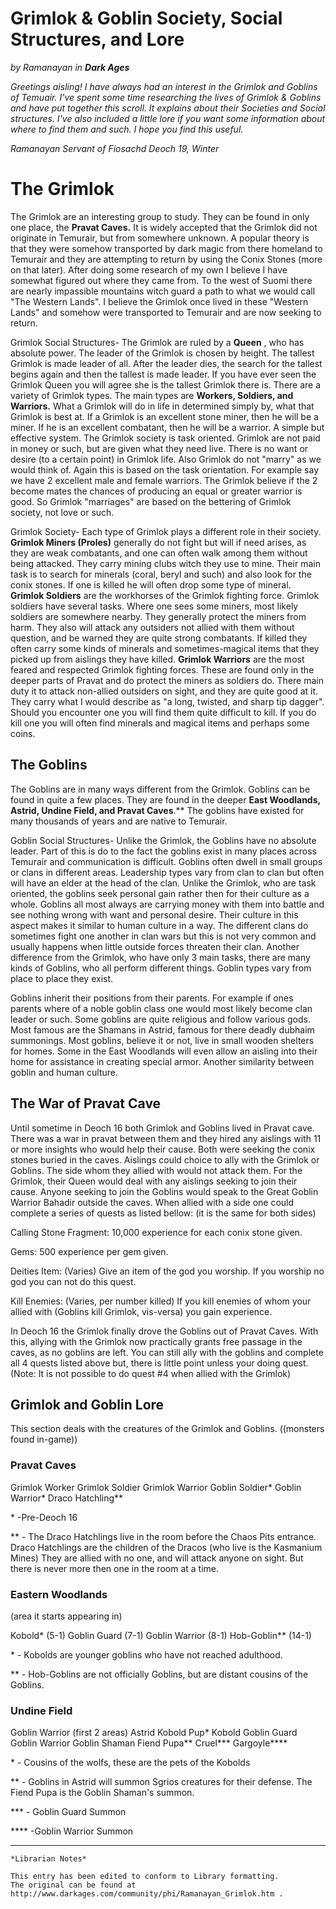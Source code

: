 # Grimlok & Goblin Society, Social Structures, and Lore

_by Ramanayan in **Dark Ages**_

_Greetings aisling! I have always had an interest in the Grimlok and Goblins of
Temuair. I've spent some time researching the lives of Grimlok & Goblins and
have put together this scroll. It explains about their Societies and Social
structures. I've also included a little lore if you want some information
about where to find them and such. I hope you find this useful._

_Ramanayan_
_Servant of Fiosachd_
_Deoch 19, Winter_

# The Grimlok

The Grimlok are an interesting group to study. They can be found in only one
place, the **Pravat Caves.** It is widely accepted that the Grimlok did not
originate in Temurair, but from somewhere unknown. A popular theory is that
they were somehow transported by dark magic from there homeland to Temurair and
they are attempting to return by using the Conix Stones (more on that later).
After doing some research of my own I believe I have somewhat figured out where
they came from. To the west of Suomi there are nearly impassible mountains
witch guard a path to what we would call "The Western Lands". I believe the
Grimlok once lived in these "Western Lands" and somehow were transported to
Temurair and are now seeking to return.

Grimlok Social Structures- The Grimlok are ruled by a **Queen** , who has
absolute power. The leader of the Grimlok is chosen by height. The tallest
Grimlok is made leader of all. After the leader dies, the search for the
tallest begins again and then the tallest is made leader. If you have ever seen
the Grimlok Queen you will agree she is the tallest Grimlok there is. There are
a variety of Grimlok types. The main types are **Workers, Soldiers, and**
**Warriors.** What a Grimlok will do in life in determined simply by, what that
Grimlok is best at. If a Grimlok is an excellent stone miner, then he will be a
miner. If he is an excellent combatant, then he will be a warrior. A simple but
effective system. The Grimlok society is task oriented. Grimlok are not paid in
money or such, but are given what they need live. There is no want or desire
(to a certain point) in Grimlok life. Also Grimlok do not "marry" as we would
think of. Again this is based on the task orientation. For example say we have
2 excellent male and female warriors. The Grimlok believe if the 2 become mates
the chances of producing an equal or greater warrior is good. So Grimlok
"marriages" are based on the bettering of Grimlok society, not love or such.

Grimlok Society- Each type of Grimlok plays a different role in their society.
**Grimlok Miners (Proles)** generally do not fight but will if need arises, as
they are weak combatants, and one can often walk among them without being
attacked. They carry mining clubs witch they use to mine. Their main task is to
search for minerals (coral, beryl and such) and also look for the conix stones.
If one is killed he will often drop some type of mineral. **Grimlok Soldiers**
are the workhorses of the Grimlok fighting force. Grimlok soldiers have several
tasks. Where one sees some miners, most likely soldiers are somewhere nearby.
They generally protect the miners from harm. They also will attack any
outsiders not allied with them without question, and be warned they are quite
strong combatants. If killed they often carry some kinds of minerals and
sometimes-magical items that they picked up from aislings they have killed.
**Grimlok Warriors** are the most feared and respected Grimlok fighting forces.
These are found only in the deeper parts of Pravat and do protect the miners as
soldiers do. There main duty it to attack non-allied outsiders on sight, and
they are quite good at it. They carry what I would describe as "a long,
twisted, and sharp tip dagger". Should you encounter one you will find them
quite difficult to kill. If you do kill one you will often find minerals and
magical items and perhaps some coins.

## The Goblins

The Goblins are in many ways different from the Grimlok. Goblins can be found
in quite a few places. They are found in the deeper **East Woodlands, Astrid,
Undine Field, and Pravat Caves**.** The goblins have existed for many thousands
of years and are native to Temurair.

Goblin Social Structures- Unlike the Grimlok, the Goblins have no absolute
leader. Part of this is do to the fact the goblins exist in many places across
Temurair and communication is difficult. Goblins often dwell in small groups or
clans in different areas. Leadership types vary from clan to clan but often
will have an elder at the head of the clan. Unlike the Grimlok, who are task
oriented, the goblins seek personal gain rather then for their culture as a
whole. Goblins all most always are carrying money with them into battle and see
nothing wrong with want and personal desire. Their culture in this aspect makes
it similar to human culture in a way. The different clans do sometimes fight
one another in clan wars but this is not very common and usually happens when
little outside forces threaten their clan. Another difference from the Grimlok,
who have only 3 main tasks, there are many kinds of Goblins, who all perform
different things. Goblin types vary from place to place they exist.

Goblins inherit their positions from their parents. For example if ones parents
where of a noble goblin class one would most likely become clan leader or such.
Some goblins are quite religious and follow various gods. Most famous are the
Shamans in Astrid, famous for there deadly dubhaim summonings. Most goblins,
believe it or not, live in small wooden shelters for homes. Some in the East
Woodlands will even allow an aisling into their home for assistance in creating
special armor. Another similarity between goblin and human culture.

## The War of Pravat Cave

Until sometime in Deoch 16 both Grimlok and Goblins lived in Pravat cave. There
was a war in pravat between them and they hired any aislings with 11 or more
insights who would help their cause. Both were seeking the conix stones buried
in the caves. Aislings could choice to ally with the Grimlok or Goblins. The
side whom they allied with would not attack them. For the Grimlok, their Queen
would deal with any aislings seeking to join their cause. Anyone seeking to
join the Goblins would speak to the Great Goblin Warrior Bahadir outside the
caves. When allied with a side one could complete a series of quests as listed
bellow: (it is the same for both sides)

Calling Stone Fragment: 10,000 experience for each conix stone given.

Gems: 500 experience per gem given.

Deities Item: (Varies) Give an item of the god you worship. If you worship no
god you can not do this quest.

Kill Enemies: (Varies, per number killed) If you kill enemies of whom your
allied with (Goblins kill Grimlok, vis-versa) you gain experience.

In Deoch 16 the Grimlok finally drove the Goblins out of Pravat Caves. With
this, allying with the Grimlok now practically grants free passage in the
caves, as no goblins are left. You can still ally with the goblins and complete
all 4 quests listed above but, there is little point unless your doing quest.
(Note: It is not possible to do quest #4 when allied with the Grimlok)

## Grimlok and Goblin Lore

This section deals with the creatures of the Grimlok and Goblins. ((monsters
found in-game))

### Pravat Caves

Grimlok Worker
Grimlok Soldier
Grimlok Warrior
Goblin Soldier*
Goblin Warrior*
Draco Hatchling**

\* \-Pre-Deoch 16

\*\* \- The Draco Hatchlings live in the room before the Chaos Pits entrance.
Draco Hatchlings are the children of the Dracos (who live is the Kasmanium
Mines) They are allied with no one, and will attack anyone on sight. But there
is never more then one in the room at a time.

### Eastern Woodlands

(area it starts appearing in)

Kobold* (5-1)
Goblin Guard (7-1)
Goblin Warrior (8-1)
Hob-Goblin** (14-1)

\* \- Kobolds are younger goblins who have not reached adulthood.

\*\* \- Hob-Goblins are not officially Goblins, but are distant cousins of the
Goblins.

### Undine Field

Goblin Warrior (first 2 areas)
Astrid
Kobold Pup*
Kobold
Goblin Guard
Goblin Warrior
Goblin Shaman
Fiend Pupa**
Cruel***
Gargoyle****

\* \- Cousins of the wolfs, these are the pets of the Kobolds

\*\* \- Goblins in Astrid will summon Sgrios creatures for their defense. The
Fiend Pupa is the Goblin Shaman's summon.

\*\*\* \- Goblin Guard Summon

\*\*\*\* \-Goblin Warrior Summon

***

```
*Librarian Notes*

This entry has been edited to conform to Library formatting.
The original can be found at http://www.darkages.com/community/phi/Ramanayan_Grimlok.htm .
```
